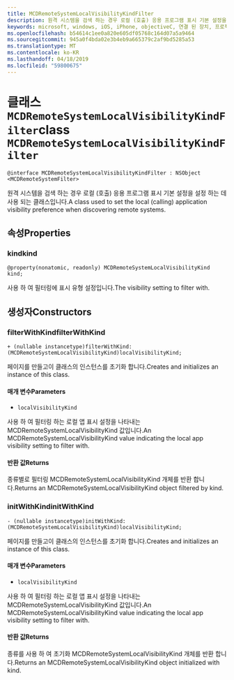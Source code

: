 ```yaml
---
title: MCDRemoteSystemLocalVisibilityKindFilter
description: 원격 시스템을 검색 하는 경우 로컬 (호출) 응용 프로그램 표시 기본 설정을 설정 하는 데 사용 되는 클래스입니다.
keywords: microsoft, windows, iOS, iPhone, objectiveC, 연결 된 장치, 프로젝트 로마
ms.openlocfilehash: b54614c1ee0a820e605df05768c164d07a5a9464
ms.sourcegitcommit: 945a0f4bda02e3b4eb9a665379c2af9bd5285a53
ms.translationtype: MT
ms.contentlocale: ko-KR
ms.lasthandoff: 04/18/2019
ms.locfileid: "59800675"
---
```

# <a name="class-mcdremotesystemlocalvisibilitykindfilter"></a><span data-ttu-id="ebe2d-104">클래스 `MCDRemoteSystemLocalVisibilityKindFilter`</span><span class="sxs-lookup"><span data-stu-id="ebe2d-104">class `MCDRemoteSystemLocalVisibilityKindFilter`</span></span> 

```
@interface MCDRemoteSystemLocalVisibilityKindFilter : NSObject <MCDRemoteSystemFilter>
```  

<span data-ttu-id="ebe2d-105">원격 시스템을 검색 하는 경우 로컬 (호출) 응용 프로그램 표시 기본 설정을 설정 하는 데 사용 되는 클래스입니다.</span><span class="sxs-lookup"><span data-stu-id="ebe2d-105">A class used to set the local (calling) application visibility preference when discovering remote systems.</span></span>

## <a name="properties"></a><span data-ttu-id="ebe2d-106">속성</span><span class="sxs-lookup"><span data-stu-id="ebe2d-106">Properties</span></span>

### <a name="kind"></a><span data-ttu-id="ebe2d-107">kind</span><span class="sxs-lookup"><span data-stu-id="ebe2d-107">kind</span></span>
`@property(nonatomic, readonly) MCDRemoteSystemLocalVisibilityKind kind;`

<span data-ttu-id="ebe2d-108">사용 하 여 필터링에 표시 유형 설정입니다.</span><span class="sxs-lookup"><span data-stu-id="ebe2d-108">The visibility setting to filter with.</span></span>

## <a name="constructors"></a><span data-ttu-id="ebe2d-109">생성자</span><span class="sxs-lookup"><span data-stu-id="ebe2d-109">Constructors</span></span>

### <a name="filterwithkind"></a><span data-ttu-id="ebe2d-110">filterWithKind</span><span class="sxs-lookup"><span data-stu-id="ebe2d-110">filterWithKind</span></span>
`+ (nullable instancetype)filterWithKind:(MCDRemoteSystemLocalVisibilityKind)localVisibilityKind;`

<span data-ttu-id="ebe2d-111">페이지를 만들고이 클래스의 인스턴스를 초기화 합니다.</span><span class="sxs-lookup"><span data-stu-id="ebe2d-111">Creates and initializes an instance of this class.</span></span>

#### <a name="parameters"></a><span data-ttu-id="ebe2d-112">매개 변수</span><span class="sxs-lookup"><span data-stu-id="ebe2d-112">Parameters</span></span>
* `localVisibilityKind` 

<span data-ttu-id="ebe2d-113">사용 하 여 필터링 하는 로컬 앱 표시 설정을 나타내는 MCDRemoteSystemLocalVisibilityKind 값입니다.</span><span class="sxs-lookup"><span data-stu-id="ebe2d-113">An MCDRemoteSystemLocalVisibilityKind value indicating the local app visibility setting to filter with.</span></span>

#### <a name="returns"></a><span data-ttu-id="ebe2d-114">반환 값</span><span class="sxs-lookup"><span data-stu-id="ebe2d-114">Returns</span></span>
<span data-ttu-id="ebe2d-115">종류별로 필터링 MCDRemoteSystemLocalVisibilityKind 개체를 반환 합니다.</span><span class="sxs-lookup"><span data-stu-id="ebe2d-115">Returns an MCDRemoteSystemLocalVisibilityKind object filtered by kind.</span></span>

### <a name="initwithkind"></a><span data-ttu-id="ebe2d-116">initWithKind</span><span class="sxs-lookup"><span data-stu-id="ebe2d-116">initWithKind</span></span>
`- (nullable instancetype)initWithKind:(MCDRemoteSystemLocalVisibilityKind)localVisibilityKind;`

<span data-ttu-id="ebe2d-117">페이지를 만들고이 클래스의 인스턴스를 초기화 합니다.</span><span class="sxs-lookup"><span data-stu-id="ebe2d-117">Creates and initializes an instance of this class.</span></span>

#### <a name="parameters"></a><span data-ttu-id="ebe2d-118">매개 변수</span><span class="sxs-lookup"><span data-stu-id="ebe2d-118">Parameters</span></span>
* `localVisibilityKind` 

<span data-ttu-id="ebe2d-119">사용 하 여 필터링 하는 로컬 앱 표시 설정을 나타내는 MCDRemoteSystemLocalVisibilityKind 값입니다.</span><span class="sxs-lookup"><span data-stu-id="ebe2d-119">An MCDRemoteSystemLocalVisibilityKind value indicating the local app visibility setting to filter with.</span></span>

#### <a name="returns"></a><span data-ttu-id="ebe2d-120">반환 값</span><span class="sxs-lookup"><span data-stu-id="ebe2d-120">Returns</span></span>
<span data-ttu-id="ebe2d-121">종류를 사용 하 여 초기화 MCDRemoteSystemLocalVisibilityKind 개체를 반환 합니다.</span><span class="sxs-lookup"><span data-stu-id="ebe2d-121">Returns an MCDRemoteSystemLocalVisibilityKind object initialized with kind.</span></span>